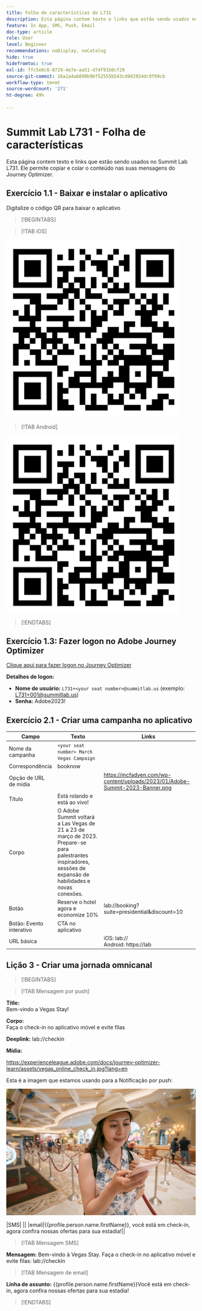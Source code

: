 ```yaml
---
title: Folha de características do L731
description: Esta página contem texto e links que estão sendo usados no Summit Lab L731.
feature: In App, SMS, Push, Email
doc-type: article
role: User
level: Beginner
recommendations: noDisplay, noCatalog
hide: true
hidefromtoc: true
exl-id: ffc5e8c8-8729-4e7e-aa51-d74f91b0cf29
source-git-commit: 16a2a4ab090b96f52555b543cd9d1924dc9f09cb
workflow-type: tm+mt
source-wordcount: '271'
ht-degree: 49%

---
```


# Summit Lab L731 - Folha de características

Esta página contem texto e links que estão sendo usados no Summit Lab L731. Ele permite copiar e colar o conteúdo nas suas mensagens do Journey Optimizer.

## Exercício 1.1 - Baixar e instalar o aplicativo

Digitalize o código QR para baixar o aplicativo

>[!BEGINTABS]

>[!TAB iOS]

![Código QR para o iOS](/help/assets/lab731-ios-qr-code.png)

>[!TAB Android]

![Código QR para Android](/help/assets/lab731-ios-qr-code.png)

>[!ENDTABS]

## Exercício 1.3: Fazer logon no Adobe Journey Optimizer

[Clique aqui para fazer logon no Journey Optimizer](https://experience.adobe.com/#/@techmarketingdemos/sname:summit-2023-ajo-lab/journey-optimizer/home)

**Detalhes de logon:**

* **Nome de usuário:** `L731+<your seat number>@summitlab.us` (exemplo: L731+001@summitlab.us)
* **Senha:** Adobe2023!


## Exercício 2.1 - Criar uma campanha no aplicativo

| Campo | Texto | Links |
|----|----|----|
| Nome da campanha | `<your seat number> March Vegas Campaign` |  |
| Correspondência | booknow |  |
| Opção de URL de mídia |  | https://mcfadyen.com/wp-content/uploads/2023/01/Adobe-Summit-2023-Banner.png |
| Título | Está rolando e está ao vivo! |  |
| Corpo | O Adobe Summit voltará a Las Vegas de 21 a 23 de março de 2023. Prepare-se para palestrantes inspiradores, sessões de expansão de habilidades e novas conexões. |  |
| Botão | Reserve o hotel agora e economize 10% | lab://booking?suite=presidential&amp;discount=10 |
| Botão: Evento interativo | CTA no aplicativo |  |
| URL básica |  | iOS: lab:// <br>Android: https://lab |


## Lição 3 - Criar uma jornada omnicanal

>[!BEGINTABS]

>[!TAB Mensagem por push]

**Title:**\
Bem-vindo a Vegas Stay!

**Corpo:**\
Faça o check-in no aplicativo móvel e evite filas

**Deeplink:** lab://checkin

**Mídia:**

https://experienceleague.adobe.com/docs/journey-optimizer-learn/assets/vegas_online_check_in.jpg?lang=en


Esta é a imagem que estamos usando para a Notificação por push:

![Check-in online](/help/assets/vegas_online_check_in.jpg)

|SMS| || |email|{{profile.person.name.firstName}}, você está em check-in, agora confira nossas ofertas para sua estadia!||

>[!TAB Mensagem SMS]

**Mensagem:**
Bem-vindo à Vegas Stay. Faça o check-in no aplicativo móvel e evite filas: lab://checkin

>[!TAB Mensagem de email]

**Linha de assunto:**
{{profile.person.name.firstName}}Você está em check-in, agora confira nossas ofertas para sua estadia!

>[!ENDTABS]